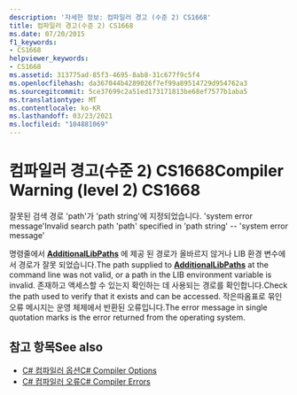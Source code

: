 ```yaml
---
description: '자세한 정보: 컴파일러 경고 (수준 2) CS1668'
title: 컴파일러 경고(수준 2) CS1668
ms.date: 07/20/2015
f1_keywords:
- CS1668
helpviewer_keywords:
- CS1668
ms.assetid: 313775ad-85f3-4695-8ab8-31c677f9c5f4
ms.openlocfilehash: da367044b4289026f7ef99a89514729d954762a3
ms.sourcegitcommit: 5ce37699c2a51ed173171813be68ef7577b1aba5
ms.translationtype: MT
ms.contentlocale: ko-KR
ms.lasthandoff: 03/23/2021
ms.locfileid: "104881069"
---
```

# <a name="compiler-warning-level-2-cs1668"></a><span data-ttu-id="b1f47-103">컴파일러 경고(수준 2) CS1668</span><span class="sxs-lookup"><span data-stu-id="b1f47-103">Compiler Warning (level 2) CS1668</span></span>

<span data-ttu-id="b1f47-104">잘못된 검색 경로 'path'가 'path string'에 지정되었습니다. 'system error message'</span><span class="sxs-lookup"><span data-stu-id="b1f47-104">Invalid search path 'path' specified in 'path string' --  'system error message'</span></span>  
  
 <span data-ttu-id="b1f47-105">명령줄에서 [**AdditionalLibPaths**](../language-reference/compiler-options/advanced.md#additionallibpaths) 에 제공 된 경로가 올바르지 않거나 LIB 환경 변수에서 경로가 잘못 되었습니다.</span><span class="sxs-lookup"><span data-stu-id="b1f47-105">The path supplied to [**AdditionalLibPaths**](../language-reference/compiler-options/advanced.md#additionallibpaths) at the command line was not valid, or a path in the LIB environment variable is invalid.</span></span> <span data-ttu-id="b1f47-106">존재하고 액세스할 수 있는지 확인하는 데 사용되는 경로를 확인합니다.</span><span class="sxs-lookup"><span data-stu-id="b1f47-106">Check the path used to verify that it exists and can be accessed.</span></span> <span data-ttu-id="b1f47-107">작은따옴표로 묶인 오류 메시지는 운영 체제에서 반환된 오류입니다.</span><span class="sxs-lookup"><span data-stu-id="b1f47-107">The error message in single quotation marks is the error returned from the operating system.</span></span>  
  
## <a name="see-also"></a><span data-ttu-id="b1f47-108">참고 항목</span><span class="sxs-lookup"><span data-stu-id="b1f47-108">See also</span></span>

- [<span data-ttu-id="b1f47-109">C# 컴파일러 옵션</span><span class="sxs-lookup"><span data-stu-id="b1f47-109">C# Compiler Options</span></span>](../language-reference/compiler-options/index.md)
- [<span data-ttu-id="b1f47-110">C# 컴파일러 오류</span><span class="sxs-lookup"><span data-stu-id="b1f47-110">C# Compiler Errors</span></span>](../language-reference/compiler-messages/index.md)
